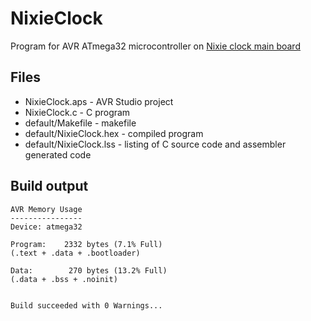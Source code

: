 # NixieClock
Program for AVR ATmega32 microcontroller on [Nixie clock main board](https://github.com/Kotbenek/Nixie-clock-main-board)

## Files
- NixieClock.aps - AVR Studio project
- NixieClock.c - C program
- default/Makefile - makefile
- default/NixieClock.hex - compiled program
- default/NixieClock.lss - listing of C source code and assembler generated code

## Build output
```
AVR Memory Usage
----------------
Device: atmega32

Program:    2332 bytes (7.1% Full)
(.text + .data + .bootloader)

Data:        270 bytes (13.2% Full)
(.data + .bss + .noinit)


Build succeeded with 0 Warnings...
```